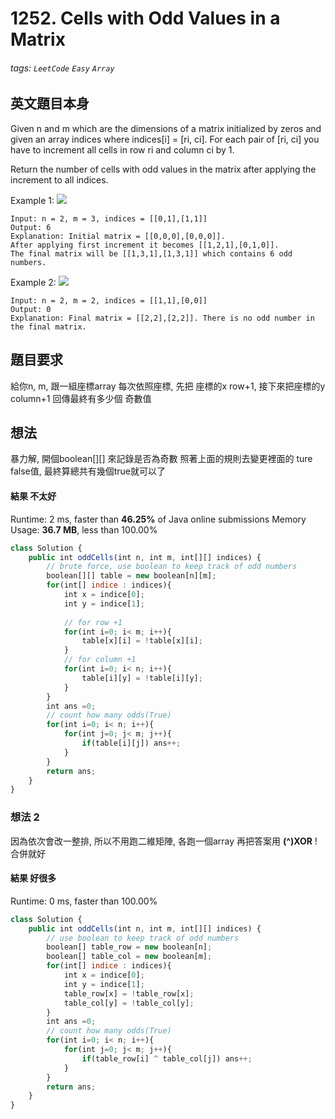 # 1252. Cells with Odd Values in a Matrix
###### tags: `LeetCode` `Easy` `Array`

## 英文題目本身
Given n and m which are the dimensions of a matrix initialized by zeros and given an array indices where indices[i] = [ri, ci]. For each pair of [ri, ci] you have to increment all cells in row ri and column ci by 1.

Return the number of cells with odd values in the matrix after applying the increment to all indices.

 

Example 1:
![](https://i.imgur.com/RnBDUh9.png)
```
Input: n = 2, m = 3, indices = [[0,1],[1,1]]
Output: 6
Explanation: Initial matrix = [[0,0,0],[0,0,0]].
After applying first increment it becomes [[1,2,1],[0,1,0]].
The final matrix will be [[1,3,1],[1,3,1]] which contains 6 odd numbers.
```
Example 2:
![](https://i.imgur.com/Qj1yIS2.png)
```
Input: n = 2, m = 2, indices = [[1,1],[0,0]]
Output: 0
Explanation: Final matrix = [[2,2],[2,2]]. There is no odd number in the final matrix.
```
## 題目要求
給你n, m, 跟一組座標array
每次依照座標, 先把 座標的x row+1, 接下來把座標的y column+1
回傳最終有多少個 奇數值
## 想法
暴力解, 開個boolean[][] 來記錄是否為奇數
照著上面的規則去變更裡面的 ture false值, 最終算總共有幾個true就可以了
#### 結果 不太好
Runtime: 2 ms, faster than **46.25%** of Java online submissions
Memory Usage: **36.7 MB**, less than 100.00% 
```javascript
class Solution {
    public int oddCells(int n, int m, int[][] indices) {
        // brute force, use boolean to keep track of odd numbers
        boolean[][] table = new boolean[n][m];
        for(int[] indice : indices){
            int x = indice[0];
            int y = indice[1];
            
            // for row +1
            for(int i=0; i< m; i++){
                table[x][i] = !table[x][i];
            }
            // for column +1
            for(int i=0; i< n; i++){
                table[i][y] = !table[i][y];
            }
        }
        int ans =0;
        // count how many odds(True)
        for(int i=0; i< n; i++){
            for(int j=0; j< m; j++){
                if(table[i][j]) ans++;
            }
        }
        return ans;
    }
}
```

### 想法 2
因為依次會改一整排, 所以不用跑二維矩陣, 各跑一個array
再把答案用 **(^)XOR** !合併就好


#### 結果 好很多
Runtime: 0 ms, faster than 100.00% 
```javascript
class Solution {
    public int oddCells(int n, int m, int[][] indices) {
        // use boolean to keep track of odd numbers
        boolean[] table_row = new boolean[n];
        boolean[] table_col = new boolean[m];
        for(int[] indice : indices){
            int x = indice[0];
            int y = indice[1];
            table_row[x] = !table_row[x];
            table_col[y] = !table_col[y];
        }
        int ans =0;
        // count how many odds(True)
        for(int i=0; i< n; i++){
            for(int j=0; j< m; j++){
                if(table_row[i] ^ table_col[j]) ans++;
            }
        }
        return ans;
    }
}
```